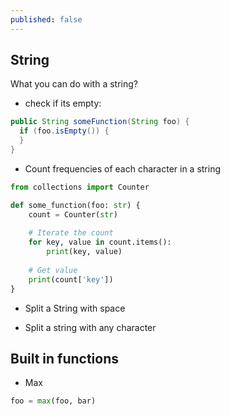 ```yaml
---
published: false
---
```

## String

What you can do with a string? 

* check if its empty: 

```java
public String someFunction(String foo) {
  if (foo.isEmpty()) {
  }
}
```

* Count frequencies of each character in a string

```python
from collections import Counter

def some_function(foo: str) {
    count = Counter(str)
    
    # Iterate the count
    for key, value in count.items():
        print(key, value)
    
    # Get value
    print(count['key'])
}

```

* Split a String with space

* Split a string with any character

## Built in functions

* Max 

```python
foo = max(foo, bar)
```